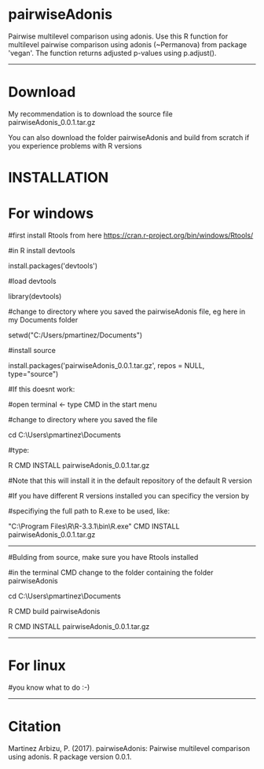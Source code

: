 # pairwiseAdonis
Pairwise multilevel comparison using adonis. 
Use this R function for multilevel pairwise comparison using adonis (~Permanova) from package 'vegan'.
			The function returns adjusted p-values using p.adjust().

_________________________________________________________________________________________________

# Download

My recommendation is to download the source file pairwiseAdonis_0.0.1.tar.gz

You can also download the folder pairwiseAdonis and build from scratch if you experience problems with R versions

# INSTALLATION

# For windows
#first install Rtools from here https://cran.r-project.org/bin/windows/Rtools/

#in R install devtools

install.packages('devtools')

#load devtools

library(devtools)

#change to directory where you saved the pairwiseAdonis file, eg here in my Documents folder

setwd("C:/Users/pmartinez/Documents")

#install source

install.packages('pairwiseAdonis_0.0.1.tar.gz', repos = NULL, type="source")

#If this doesnt work:

#open terminal <- type CMD in the start menu

#change to directory where you saved the file

cd C:\Users\pmartinez\Documents

#type:

R CMD INSTALL pairwiseAdonis_0.0.1.tar.gz

#Note that this will install it in the default repository of the default R version

#If you have different R versions installed you can specificy the version by

#specifiying the full path to R.exe to be used, like:

"C:\Program Files\R\R-3.3.1\bin\R.exe" CMD INSTALL pairwiseAdonis_0.0.1.tar.gz

_________________
#Bulding from source, make sure you have Rtools installed

#in the terminal CMD change to the folder containing the folder pairwiseAdonis

cd C:\Users\pmartinez\Documents

R CMD build pairwiseAdonis

R CMD INSTALL pairwiseAdonis_0.0.1.tar.gz


____________________________________
# For linux
#you know what to do :-)


____________________________________
# Citation

Martinez Arbizu, P. (2017). pairwiseAdonis: Pairwise multilevel comparison using adonis. R package version 0.0.1.
